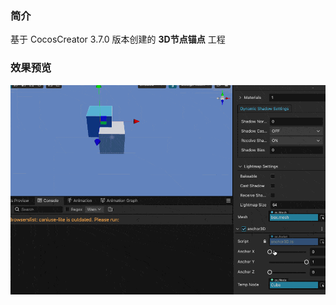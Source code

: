 ### 简介
基于 CocosCreator 3.7.0 版本创建的 **3D节点锚点** 工程

### 效果预览
![image](../../../gif/202210/2022100801.gif)